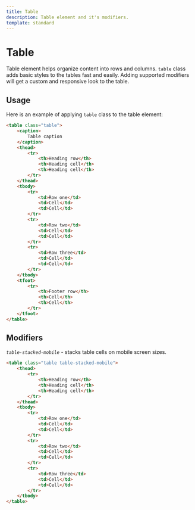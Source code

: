 ```yaml
---
title: Table
description: Table element and it's modifiers.
template: standard
---
```


# Table

Table element helps organize content into rows and columns. `table` class adds basic styles to the tables fast and easily. Adding supported modifiers will get a custom and responsive look to the table.

## Usage

Here is an example of applying `table` class to the table element:

```html
<table class="table">
	<caption>
		Table caption
	</caption>
	<thead>
		<tr>
			<th>Heading row</th>
			<th>Heading cell</th>
			<th>Heading cell</th>
		</tr>
	</thead>
	<tbody>
		<tr>
			<td>Row one</td>
			<td>Cell</td>
			<td>Cell</td>
		</tr>
		<tr>
			<td>Row two</td>
			<td>Cell</td>
			<td>Cell</td>
		</tr>
		<tr>
			<td>Row three</td>
			<td>Cell</td>
			<td>Cell</td>
		</tr>
	</tbody>
	<tfoot>
		<tr>
			<th>Footer row</th>
			<th>Cell</th>
			<th>Cell</th>
		</tr>
	</tfoot>
</table>
```

## Modifiers

_`table-stacked-mobile`_ - stacks table cells on mobile screen sizes.

```html
<table class="table table-stacked-mobile">
	<thead>
		<tr>
			<th>Heading row</th>
			<th>Heading cell</th>
			<th>Heading cell</th>
		</tr>
	</thead>
	<tbody>
		<tr>
			<td>Row one</td>
			<td>Cell</td>
			<td>Cell</td>
		</tr>
		<tr>
			<td>Row two</td>
			<td>Cell</td>
			<td>Cell</td>
		</tr>
		<tr>
			<td>Row three</td>
			<td>Cell</td>
			<td>Cell</td>
		</tr>
	</tbody>
</table>
```
